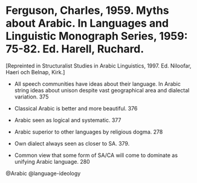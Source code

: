 # Ferguson, Charles, 1959. Myths about Arabic. In Languages and Linguistic Monograph Series, 1959: 75-82. Ed. Harell, Ruchard.

[Repreinted in Structuralist Studies in Arabic Linguistics, 1997. Ed. Niloofar, Haeri och Belnap, Kirk.]
 

- All speech communities have ideas about their language. In Arabic string ideas about unison despite vast geographical area and dialectal variation. 375

- Classical Arabic is better and more beautiful. 376

- Arabic seen as logical and systematic. 377

- Arabic superior to other languages by religious dogma. 278

- Own dialect always seen as closer to SA. 379.

- Common view that some form of SA/CA will come to dominate as unifying Arabic language. 280

@Arabic
@language-ideology
